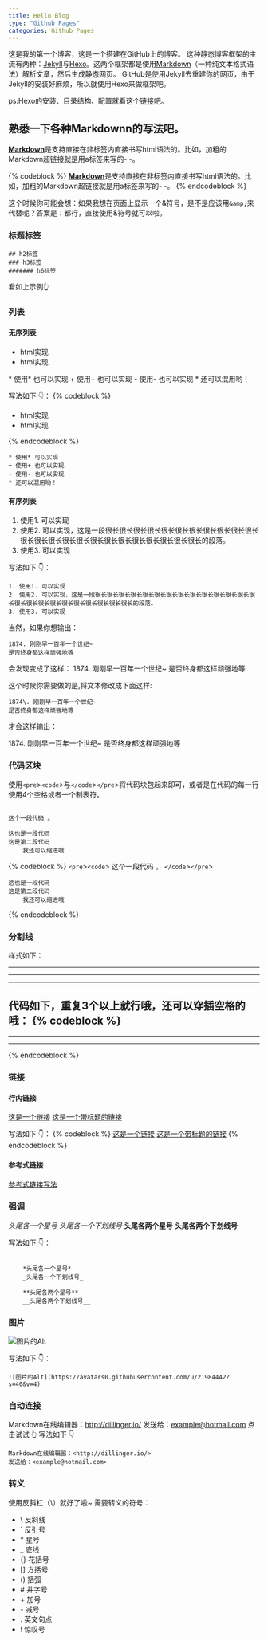 ```yaml
---
title: Hello Blog
type: "Github Pages"
categories: Github Pages
---
```

这是我的第一个博客，这是一个搭建在GitHub上的博客。
这种静态博客框架的主流有两种：[Jekyll][1]与[Hexo][2]。这两个框架都是使用[Markdown](https://daringfireball.net/projects/markdown/)（一种纯文本格式语法）解析文章，然后生成静态网页。
GitHub是使用Jekyll去重建你的网页，由于Jekyll的安装好麻烦，所以就使用Hexo来做框架吧。

ps:Hexo的安装、目录结构、配置就看这个[链接][2]吧。

## 熟悉一下各种Markdownn的写法吧。
<a href="https://daringfireball.net/projects/markdown/" style="font-weight: bold">Markdown</a>是支持直接在非标签内直接书写html语法的。比如，加粗的Markdown超链接就是用a标签来写的- -。

{% codeblock %}
<a href="https://daringfireball.net/projects/markdown/" style="font-weight: bold">Markdown</a>是支持直接在非标签内直接书写html语法的。比如，加粗的Markdown超链接就是用a标签来写的- -。
{% endcodeblock %}

这个时候你可能会想：如果我想在页面上显示一个&符号，是不是应该用`&amp;`来代替呢？答案是：都行，直接使用&符号就可以啦。

### 标题标签

    ## h2标签
    ### h3标签
    ####### h6标签


看如上示例👆

### 列表
#### 无序列表
<ul>
    <li>html实现</li> 
    <li>html实现</li>
</ul>
* 使用* 也可以实现
+ 使用+ 也可以实现
- 使用- 也可以实现
* 还可以混用哟！

写法如下  👇：
{% codeblock %}
<ul>
    <li>html实现</li> 
    <li>html实现</li>
</ul>
{% endcodeblock %}

    * 使用* 可以实现
    + 使用+ 也可以实现
    - 使用- 也可以实现
    * 还可以混用哟！

####  有序列表

1. 使用1. 可以实现
2. 使用2. 可以实现，这是一段很长很长很长很长很长很长很长很长很长很长很长很长很长很长很长很长很长很长很长很长很长很长很长很长的段落。
3. 使用3. 可以实现

写法如下  👇：

    1. 使用1. 可以实现
    2. 使用2. 可以实现，这是一段很长很长很长很长很长很长很长很长很长很长很长很长很长很长很长很长很长很长很长很长很长很长很长很长的段落。
    3. 使用3. 可以实现

当然，如果你想输出：

    1874. 刚刚早一百年一个世纪~
    是否终身都这样顽强地等


会发现变成了这样：
1874. 刚刚早一百年一个世纪~
是否终身都这样顽强地等

这个时候你需要做的是,将文本修改成下面这样:

    1874\. 刚刚早一百年一个世纪~
    是否终身都这样顽强地等

才会这样输出：

1874\. 刚刚早一百年一个世纪~
是否终身都这样顽强地等

### 代码区块
使用`<pre`>`<code`>与`</code`>`</pre`>将代码块包起来即可，或者是在代码的每一行使用4个空格或者一个制表符。
<pre><code>
这个一段代码 。
</code></pre>

    这也是一段代码
    这是第二段代码
        我还可以缩进哦

{% codeblock %}
`<pre`>`<code`>
这个一段代码 。
`</code`>`</pre`>

    这也是一段代码
    这是第二段代码
        我还可以缩进哦
{% endcodeblock %}

### 分割线
样式如下：

---
***
_ __
代码如下，重复3个以上就行哦，还可以穿插空格的哦：
{% codeblock %}
---
***
_ __
{% endcodeblock %}

### 链接
#### 行内链接
[这是一个链接](https://tenderlies.github.io/)
[这是一个带标题的链接](https://tenderlies.github.io/ "我是标题")

写法如下  👇：
{% codeblock %}
[这是一个链接](https://tenderlies.github.io/)
[这是一个带标题的链接](https://tenderlies.github.io/ "我是标题")
{% endcodeblock %}

#### 参考式链接
[参考式链接写法](https://daringfireball.net/projects/markdown/syntax#link)

### 强调
*头尾各一个星号*
_头尾各一个下划线号_
**头尾各两个星号**
__头尾各两个下划线号__

写法如下  👇：
<pre><code>
    *头尾各一个星号*
    _头尾各一个下划线号_

    **头尾各两个星号**
    __头尾各两个下划线号__
</code></pre>

### 图片
![图片的Alt](https://avatars0.githubusercontent.com/u/21984442?s=40&v=4)

写法如下  👇：

    ![图片的Alt](https://avatars0.githubusercontent.com/u/21984442?s=40&v=4)

### 自动连接

Markdown在线编辑器：<http://dillinger.io/>
发送给：<example@hotmail.com>
点击试试  👆
写法如下  👇

    Markdown在线编辑器：<http://dillinger.io/>
    发送给：<example@hotmail.com>

### 转义
使用反斜杠（\）就好了啦~
需要转义的符号：
* \\        反斜线
* \`        反引号
* \*        星号
* \_        底线
* \{\}      花括号
* \[\]      方括号
* \(\)      括弧
* \#        井字号
* \+        加号
* \-        减号
* \.        英文句点
* \!        惊叹号

[1]:http://jekyllcn.com/docs/home/
[2]:https://hexo.io/zh-cn/docs/index.html